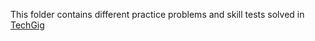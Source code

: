 This folder contains different practice problems and skill tests solved in [TechGig](www.techgig.com/)